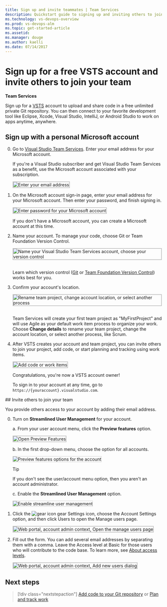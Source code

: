 ```yaml
---
title: Sign up and invite teammates | Team Services  
description: Quickstart guide to signing up and inviting others to join a team project in VSTS 
ms.technology: vs-devops-overview 
ms.prod: vs-devops-alm
ms.topic: get-started-article
ms.assetid: 
ms.manager: douge
ms.author: kaelli
ms.date: 07/14/2017
---
```


# Sign up for a free VSTS account and invite others to join your team  
**Team Services**
 
Sign up for a [VSTS](https://www.visualstudio.com/products/visual-studio-team-services-vs) 
account to upload and share code in a free unlimited private 
Git repository. You can then connect to your favorite development tool like Eclipse, Xcode, 
Visual Studio, IntelliJ, or Android Studio to work on apps anytime, anywhere. 


<a name="MicrosoftAccount"></a>
##	Sign up with a personal Microsoft account

0.	Go to [Visual Studio Team Services](https://go.microsoft.com/fwlink/?LinkId=307137&clcid=0x409). 
Enter your email address for your Microsoft account. 

	If you're a Visual Studio subscriber 
	and get Visual Studio Team Services as a benefit, 
	use the Microsoft account associated with your subscription. 

	<img src="../accounts/_img/_shared/sign-in.png" alt="Enter your email address" style="border: 2px solid #C3C3C3;" /> 

0.	On the Microsoft account sign-in page, 
enter your email address for your Microsoft account. 
Then enter your password, and finish signing in.

	<img src="../accounts/_img/_shared/sign-in-msa2.png" alt="Enter password for your Microsoft account" style="border: 2px solid #C3C3C3;" /> 

	If you don't have a Microsoft account, 
	you can create a Microsoft account at this time. 

0.	Name your  account. 
To manage your code, choose Git or Team Foundation Version Control.

	<img src="../accounts/_img/sign-up-visual-studio-team-services/create-team-services-account.png" alt="Name your Visual Studio Team Services account, choose your version control" style="border: 2px solid #C3C3C3;" /> 

	Learn which version control ([Git](../git/overview.md) 
	or [Team Foundation Version Control](../tfvc/overview.md)) 
	works best for you.

0.	Confirm your account's location. 

	<img src="../accounts/_img/sign-up-visual-studio-team-services/check-account-location-standard.png" alt="Rename team project, change account location, or select another process" style="border: 2px solid #C3C3C3;" /> 
	
	Team Services will create your first team project as "MyFirstProject" 
	and will use Agile as your default work item process to organize your work. 
	Choose **Change details** to 
	rename your team project, change the account location, or select another process, like Scrum.

0.	After VSTS creates your account and team project, 
you can invite others to join your project, add code, or start planning and tracking using work items.

	<img src="../accounts/_img/_shared/team-project-created.png" alt="Add code or work items" style="border: 2px solid #C3C3C3;" /> 

	Congratulations, you're now a VSTS account owner! 

	To sign in to your account at any time, go to ```https://{youraccount}.visualstudio.com```.

<a id="invite-others" />
## Invite others to join your team 

You provide others access to your account by adding their email address. 

0. Turn on **Streamlined User Management** for your account. 
 
	a. From your user account menu, click the **Preview features** option.   
	<!--- <img src="_img/invite-users-open-preview-features.png" alt="Click on your user account menu, choose Preview Features" style="border: 2px solid #C3C3C3;" /> -->
	<img src="../_shared/_img/preview-features-open.png" alt="Open Preview Features" style="border: 2px solid #C3C3C3;" /> 

	b. In the first drop-down menu, choose the option for all accounts. 

	<img src="../collaborate/_img/preview-features-admin-s117.png" alt="Preview features options for the account" style="border: 1px solid #CCCCCC;" /> 

	>[!TIP]  
	>If you don't see the user/account menu option, then you aren't an account administrator. 

	c. Enable the **Streamlined User Management** option. 

	<img src="_img/sign-up-invite-users-streamline-user-mngment.png" alt="Enable streamline user management" style="border: 1px solid #CCCCCC;" /> 

0. Click the ![gear icon](../_img/icons/gear-icon.png) gear Settings icon, choose the Account Settings option, and then click Users to open the Manage users page. 

	<img src="_img/invite-users-manage-admin-page.png" alt="Web portal, account admin context, Open the manage users page" style="border: 2px solid #C3C3C3;" />  

0. Fill out the form. You can add several email addresses by separating them with a comma. Leave the Access level at Basic for those users who will contribute to the code base. To learn more, see [About access levels](../security/access-levels.md). 
 
	<img src="_img/invite-users-add-user-dialog.png" alt="Web portal, account admin context, Add new users dialog" style="border: 2px solid #C3C3C3;" />   

## Next steps  
 
> [!div class="nextstepaction"]
> [Add code to your Git repository](code-with-git.md) 
> or 
> [Plan and track work](plan-track-work.md) 
 